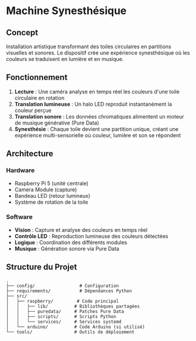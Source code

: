 # Machine Synesthésique

## Concept
Installation artistique transformant des toiles circulaires en partitions visuelles et sonores. Le dispositif crée une expérience synesthésique où les couleurs se traduisent en lumière et en musique.

## Fonctionnement
1. **Lecture** : Une caméra analyse en temps réel les couleurs d'une toile circulaire en rotation
2. **Translation lumineuse** : Un halo LED reproduit instantanément la couleur perçue
3. **Translation sonore** : Les données chromatiques alimentent un moteur de musique générative (Pure Data)
4. **Synesthésie** : Chaque toile devient une partition unique, créant une expérience multi-sensorielle où couleur, lumière et son se répondent

## Architecture

### Hardware
- Raspberry Pi 5 (unité centrale)
- Camera Module (capture)
- Bandeau LED (retour lumineux)
- Système de rotation de la toile

### Software
- **Vision** : Capture et analyse des couleurs en temps réel
- **Contrôle LED** : Reproduction lumineuse des couleurs détectées
- **Logique** : Coordination des différents modules
- **Musique** : Génération sonore via Pure Data

## Structure du Projet
```
.
├── config/                 # Configuration
├── requirements/           # Dépendances Python
├── src/
│   ├── raspberry/         # Code principal
│   │   ├── lib/          # Bibliothèques partagées
│   │   ├── puredata/     # Patches Pure Data
│   │   ├── scripts/      # Scripts Python
│   │   └── services/     # Services systemd
│   └── arduino/          # Code Arduino (si utilisé)
└── tools/                # Outils de déploiement
```